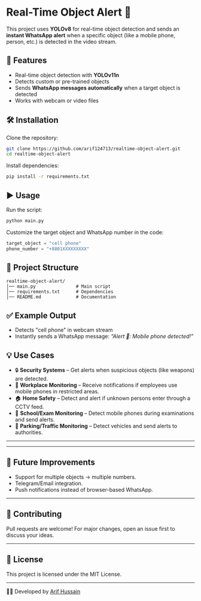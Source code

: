 
# Real-Time Object Alert 🚨

This project uses **YOLOv8** for real-time object detection and sends an **instant WhatsApp alert** when a specific object (like a mobile phone, person, etc.) is detected in the video stream.

## 🔧 Features

* Real-time object detection with **YOLOv11n**
* Detects custom or pre-trained objects
* Sends **WhatsApp messages automatically** when a target object is detected
* Works with webcam or video files

## 🛠️ Installation

Clone the repository:

```bash
git clone https://github.com/arif124713/realtime-object-alert.git
cd realtime-object-alert
```

Install dependencies:

```bash
pip install -r requirements.txt
```

## ▶️ Usage

Run the script:

```bash
python main.py
```

Customize the target object and WhatsApp number in the code:

```python
target_object = "cell phone"
phone_number = "+8801XXXXXXXXX"
```

## 📂 Project Structure

```
realtime-object-alert/
│── main.py               # Main script
│── requirements.txt      # Dependencies
│── README.md             # Documentation
```

## ✅ Example Output

* Detects "cell phone" in webcam stream
* Instantly sends a WhatsApp message:
  *“Alert 🚨: Mobile phone detected!”*

## 💡 Use Cases

* 🔒 **Security Systems** – Get alerts when suspicious objects (like weapons) are detected.
* 📱 **Workplace Monitoring** – Receive notifications if employees use mobile phones in restricted areas.
* 🏠 **Home Safety** – Detect and alert if unknown persons enter through a CCTV feed.
* 🎒 **School/Exam Monitoring** – Detect mobile phones during examinations and send alerts.
* 🚗 **Parking/Traffic Monitoring** – Detect vehicles and send alerts to authorities.

---



---

## 🚀 Future Improvements

* Support for multiple objects → multiple numbers.
* Telegram/Email integration.
* Push notifications instead of browser-based WhatsApp.

---

## 🤝 Contributing

Pull requests are welcome! For major changes, open an issue first to discuss your ideas.

---

## 📜 License

This project is licensed under the MIT License.

---

👨‍💻 Developed by [Arif Hussain](https://github.com/arif124713)


